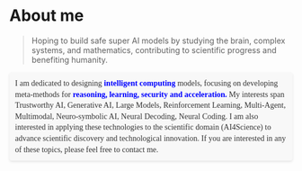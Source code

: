 # About me #

> Hoping to build safe super AI models by studying the brain, complex systems, and mathematics, contributing to scientific progress and benefiting humanity.
<div style="background-color: #F8F8F8; color: #333; font-family: 'Times New Roman', Tahoma, Geneva, Verdana, sans-serif; padding: 10px; border-radius: 4px; box-shadow: 0 2px 4px rgba(0,0,0,0.1); line-height: 1.4; margin-top: 10px;">I am dedicated to designing <b style='color:blue'>intelligent computing</b> models, focusing on developing meta-methods for <b style='color: blue'>reasoning, learning, security and acceleration.</b> My interests span Trustworthy AI, Generative AI, Large Models, Reinforcement Learning, Multi-Agent, Multimodal, Neuro-symbolic AI, Neural Decoding, Neural Coding. I am also interested in applying these technologies to the scientific domain (AI4Science) to advance scientific discovery and technological innovation. If you are interested in any of these topics, please feel free to contact me. </div>  

# 

<!--
**AbnerAI/AbnerAI** is a ✨ _special_ ✨ repository because its `README.md` (this file) appears on your GitHub profile.

Here are some ideas to get you started:

- 🔭 I’m currently working on ...
- 🌱 I’m currently learning ...
- 👯 I’m looking to collaborate on ...
- 🤔 I’m looking for help with ...
- 💬 Ask me about ...
- 📫 How to reach me: ...
- 😄 Pronouns: ...
- ⚡ Fun fact: ...
-->
